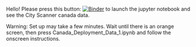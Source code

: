 Hello! Please press this button: [![Binder](https://mybinder.org/badge_logo.svg)](https://mybinder.org/v2/gh/annzhang22/canada_data/master) to launch the jupyter notebook and see the City Scanner canada data.

Warning: Set up may take a few minutes. Wait until there is an orange screen, then press Canada_Deployment_Data_1.ipynb and follow the onscreen instructions.
